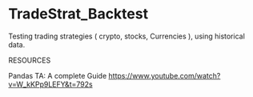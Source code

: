 # TradeStrat_Backtest
Testing trading strategies ( crypto, stocks, Currencies ), using historical data.


RESOURCES

Pandas TA: A complete Guide
https://www.youtube.com/watch?v=W_kKPp9LEFY&t=792s
